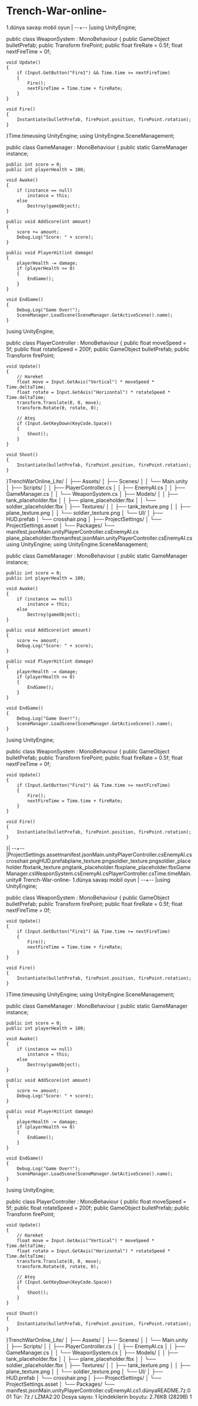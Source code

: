# Trench-War-online-
1.dünya savaşı mobil oyun 
|
--+--
  |using UnityEngine;

public class WeaponSystem : MonoBehaviour
{
    public GameObject bulletPrefab;
    public Transform firePoint;
    public float fireRate = 0.5f;
    float nextFireTime = 0f;

    void Update()
    {
        if (Input.GetButton("Fire1") && Time.time >= nextFireTime)
        {
            Fire();
            nextFireTime = Time.time + fireRate;
        }
    }

    void Fire()
    {
        Instantiate(bulletPrefab, firePoint.position, firePoint.rotation);
    }
}Time.timeusing UnityEngine;
using UnityEngine.SceneManagement;

public class GameManager : MonoBehaviour
{
    public static GameManager instance;

    public int score = 0;
    public int playerHealth = 100;

    void Awake()
    {
        if (instance == null)
            instance = this;
        else
            Destroy(gameObject);
    }

    public void AddScore(int amount)
    {
        score += amount;
        Debug.Log("Score: " + score);
    }

    public void PlayerHit(int damage)
    {
        playerHealth -= damage;
        if (playerHealth <= 0)
        {
            EndGame();
        }
    }

    void EndGame()
    {
        Debug.Log("Game Over!");
        SceneManager.LoadScene(SceneManager.GetActiveScene().name);
    }
}using UnityEngine;

public class PlayerController : MonoBehaviour
{
    public float moveSpeed = 5f;
    public float rotateSpeed = 200f;
    public GameObject bulletPrefab;
    public Transform firePoint;

    void Update()
    {
        // Hareket
        float move = Input.GetAxis("Vertical") * moveSpeed * Time.deltaTime;
        float rotate = Input.GetAxis("Horizontal") * rotateSpeed * Time.deltaTime;
        transform.Translate(0, 0, move);
        transform.Rotate(0, rotate, 0);

        // Ateş
        if (Input.GetKeyDown(KeyCode.Space))
        {
            Shoot();
        }
    }

    void Shoot()
    {
        Instantiate(bulletPrefab, firePoint.position, firePoint.rotation);
    }
}TrenchWarOnline_Lite/
│
├── Assets/
│   ├── Scenes/
│   │   └── Main.unity
│   ├── Scripts/
│   │   ├── PlayerController.cs
│   │   ├── EnemyAI.cs
│   │   ├── GameManager.cs
│   │   └── WeaponSystem.cs
│   ├── Models/
│   │   ├── tank_placeholder.fbx
│   │   ├── plane_placeholder.fbx
│   │   └── soldier_placeholder.fbx
│   ├── Textures/
│   │   ├── tank_texture.png
│   │   ├── plane_texture.png
│   │   └── soldier_texture.png
│   └── UI/
│       ├── HUD.prefab
│       └── crosshair.png
│
├── ProjectSettings/
│   └── ProjectSettings.asset
│
└── Packages/
    └── manifest.jsonMain.unityPlayerController.csEnemyAI.cs
plane_placeholder.fbxmanifest.jsonMain.unityPlayerController.csEnemyAI.csusing UnityEngine;
using UnityEngine.SceneManagement;

public class GameManager : MonoBehaviour
{
    public static GameManager instance;

    public int score = 0;
    public int playerHealth = 100;

    void Awake()
    {
        if (instance == null)
            instance = this;
        else
            Destroy(gameObject);
    }

    public void AddScore(int amount)
    {
        score += amount;
        Debug.Log("Score: " + score);
    }

    public void PlayerHit(int damage)
    {
        playerHealth -= damage;
        if (playerHealth <= 0)
        {
            EndGame();
        }
    }

    void EndGame()
    {
        Debug.Log("Game Over!");
        SceneManager.LoadScene(SceneManager.GetActiveScene().name);
    }
}using UnityEngine;

public class WeaponSystem : MonoBehaviour
{
    public GameObject bulletPrefab;
    public Transform firePoint;
    public float fireRate = 0.5f;
    float nextFireTime = 0f;

    void Update()
    {
        if (Input.GetButton("Fire1") && Time.time >= nextFireTime)
        {
            Fire();
            nextFireTime = Time.time + fireRate;
        }
    }

    void Fire()
    {
        Instantiate(bulletPrefab, firePoint.position, firePoint.rotation);
    }
}|
--+--
  |ProjectSettings.assetmanifest.jsonMain.unityPlayerController.csEnemyAI.cscrosshair.pngHUD.prefabplane_texture.pngsoldier_texture.pngsoldier_placeholder.fbxtank_texture.pngtank_placeholder.fbxplane_placeholder.fbxGameManager.csWeaponSystem.csEnemyAI.csPlayerController.csTime.timeMain.unity# Trench-War-online-
1.dünya savaşı mobil oyun 
|
--+--
  |using UnityEngine;

public class WeaponSystem : MonoBehaviour
{
    public GameObject bulletPrefab;
    public Transform firePoint;
    public float fireRate = 0.5f;
    float nextFireTime = 0f;

    void Update()
    {
        if (Input.GetButton("Fire1") && Time.time >= nextFireTime)
        {
            Fire();
            nextFireTime = Time.time + fireRate;
        }
    }

    void Fire()
    {
        Instantiate(bulletPrefab, firePoint.position, firePoint.rotation);
    }
}Time.timeusing UnityEngine;
using UnityEngine.SceneManagement;

public class GameManager : MonoBehaviour
{
    public static GameManager instance;

    public int score = 0;
    public int playerHealth = 100;

    void Awake()
    {
        if (instance == null)
            instance = this;
        else
            Destroy(gameObject);
    }

    public void AddScore(int amount)
    {
        score += amount;
        Debug.Log("Score: " + score);
    }

    public void PlayerHit(int damage)
    {
        playerHealth -= damage;
        if (playerHealth <= 0)
        {
            EndGame();
        }
    }

    void EndGame()
    {
        Debug.Log("Game Over!");
        SceneManager.LoadScene(SceneManager.GetActiveScene().name);
    }
}using UnityEngine;

public class PlayerController : MonoBehaviour
{
    public float moveSpeed = 5f;
    public float rotateSpeed = 200f;
    public GameObject bulletPrefab;
    public Transform firePoint;

    void Update()
    {
        // Hareket
        float move = Input.GetAxis("Vertical") * moveSpeed * Time.deltaTime;
        float rotate = Input.GetAxis("Horizontal") * rotateSpeed * Time.deltaTime;
        transform.Translate(0, 0, move);
        transform.Rotate(0, rotate, 0);

        // Ateş
        if (Input.GetKeyDown(KeyCode.Space))
        {
            Shoot();
        }
    }

    void Shoot()
    {
        Instantiate(bulletPrefab, firePoint.position, firePoint.rotation);
    }
}TrenchWarOnline_Lite/
│
├── Assets/
│   ├── Scenes/
│   │   └── Main.unity
│   ├── Scripts/
│   │   ├── PlayerController.cs
│   │   ├── EnemyAI.cs
│   │   ├── GameManager.cs
│   │   └── WeaponSystem.cs
│   ├── Models/
│   │   ├── tank_placeholder.fbx
│   │   ├── plane_placeholder.fbx
│   │   └── soldier_placeholder.fbx
│   ├── Textures/
│   │   ├── tank_texture.png
│   │   ├── plane_texture.png
│   │   └── soldier_texture.png
│   └── UI/
│       ├── HUD.prefab
│       └── crosshair.png
│
├── ProjectSettings/
│   └── ProjectSettings.asset
│
└── Packages/
    └── manifest.jsonMain.unityPlayerController.csEnemyAI.cs1.dünyaREADME.7z.001
	Tür: 7z / LZMA2:20
	Dosya sayısı: 1
	İçindekilerin boyutu: 2.76KB (2829B)
1